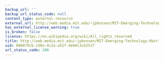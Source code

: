 ```yaml
---
backup_url: ''
backup_url_status_code: null
content_type: external-resource
external_url: http://web.media.mit.edu/~jpbonsen/MIT-Emerging-Technology-Matrix.htm
has_external_license_warning: true
is_broken: false
license: https://en.wikipedia.org/wiki/All_rights_reserved
title: http://web.media.mit.edu/~jpbonsen/MIT-Emerging-Technology-Matrix.htm
uid: 09b079cb-2d0a-4c2a-a51f-deb0c3cb2517
url_status_code: 200
---
```

